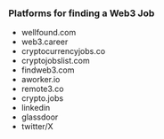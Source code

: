 <h3>Platforms for finding a Web3 Job</h3>
<ul>
<li>
wellfound.com
</li>
<li>
web3.career
</li>
<li>
cryptocurrencyjobs.co
</li>
<li>
cryptojobslist.com
</li>
<li>
findweb3.com
</li>
<li>
aworker.io
</li>
<li>
remote3.co
</li>
<li>
crypto.jobs
</li>
<li>
linkedin
</li>
<li>
glassdoor
</li>
<li>
twitter/X
</li>
</ul>
